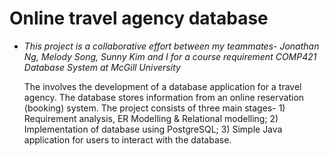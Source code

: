
# Online travel agency database

* *This project is a collaborative effort between my teammates- Jonathan Ng, Melody Song, Sunny Kim and I for a course requirement COMP421 Database System at McGill University*

    The involves the development of a database application for a travel agency. The database stores information from an online reservation (booking) system. The project consists of three main stages- 1) Requirement analysis, ER Modelling & Relational modelling; 2) Implementation of database using PostgreSQL; 3) Simple Java application for users to interact with the database.

